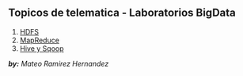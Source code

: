 
## Topicos de telematica - Laboratorios BigData

1. [HDFS](lab1.md)
2. [MapReduce](lab2.md)
3. [Hive y Sqoop](lab3.md)


_**by:** Mateo Ramirez Hernandez_
